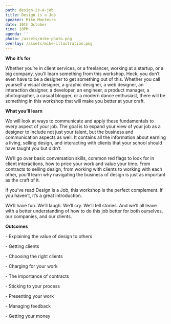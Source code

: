 ```yaml
---
path: design-is-a-job
title: Design is a Job
speaker: Mike Monteiro
date: 16th October
time: 10PM
agenda: ''
photo: /assets/mike-photo.png
overlay: /assets/mike-illustration.png
---
```

**Who it’s for**


  Whether you’re in client services, or a freelancer, working at a startup, or a
  big company, you’ll learn something from this workshop. Heck, you don’t even
  have to be a designer to get something out of this. Whether you call yourself
  a visual designer, a graphic designer, a web designer, an interaction
  designer, a developer, an engineer, a product manager, a photographer, a
  casual blogger, or a modern dance enthusiast, there will be something in this
  workshop that will make you better at your craft.




  **What you’ll learn**


  We will look at ways to communicate and apply these fundamentals to every
  aspect of your job. The goal is to expand your view of your job as a designer
  to include not just your talent, but the business and communication aspects as
  well. It contains all the information about earning a living, selling design,
  and interacting with clients that your school should have taught you but
  didn’t.


  We’ll go over basic conversation skills, common red flags to look for in
  client interactions, how to price your work and value your time. From
  contracts to selling design, from working with clients to working with each
  other, you’ll learn why navigating the business of design is just as important
  as the craft of it.


  If you’ve read Design Is a Job, this workshop is the perfect complement. If
  you haven’t, it’s a great introduction.


  We’ll have fun. We’ll laugh. We’ll cry. We’ll tell stories. And we’ll all
  leave with a better understanding of how to do this job better for both
  ourselves, our companies, and our clients.




  **Outcomes**


  \- Explaining the value of design to others


  \- Getting clients


  \- Choosing the right clients


  \- Charging for your work


  \- The importance of contracts


  \- Sticking to your process


  \- Presenting your work


  \- Managing feedback


  \- Getting your money
